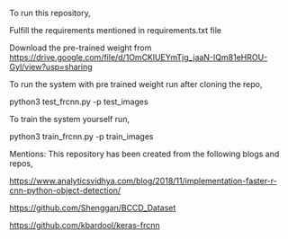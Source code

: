 To run this repository,

Fulfill the requirements mentioned in requirements.txt file

Download the pre-trained weight from https://drive.google.com/file/d/1OmCKlUEYmTjg_jaaN-IQm81eHROU-Gyl/view?usp=sharing

To run the system with pre trained weight run after cloning the repo,
 
python3 test_frcnn.py -p test_images 

To train the system yourself run,

python3 train_frcnn.py -p train_images

Mentions: This repository has been created from the following blogs and repos,

https://www.analyticsvidhya.com/blog/2018/11/implementation-faster-r-cnn-python-object-detection/

https://github.com/Shenggan/BCCD_Dataset

https://github.com/kbardool/keras-frcnn
